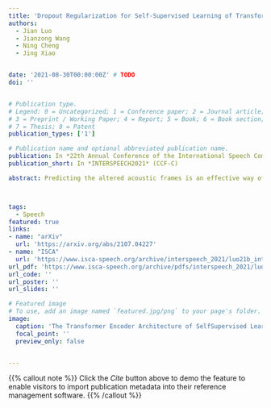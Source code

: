 ```yaml
---
title: 'Dropout Regularization for Self-Supervised Learning of Transformer Encoder Speech Representation'
authors:
  - Jian Luo
  - Jianzong Wang
  - Ning Cheng
  - Jing Xiao


date: '2021-08-30T00:00:00Z' # TODO
doi: ''


# Publication type.
# Legend: 0 = Uncategorized; 1 = Conference paper; 2 = Journal article;
# 3 = Preprint / Working Paper; 4 = Report; 5 = Book; 6 = Book section;
# 7 = Thesis; 8 = Patent
publication_types: ['1']

# Publication name and optional abbreviated publication name.
publication: In *22th Annual Conference of the International Speech Communication Association*
publication_short: In *INTERSPEECH2021* (CCF-C)

abstract: Predicting the altered acoustic frames is an effective way of self-supervised learning for speech representation. However, it is challenging to prevent the pretrained model from overfitting. In this paper, we proposed to introduce two dropout regularization methods into the pretraining of transformer encoder{:}(1) attention dropout, (2) layer dropout. Both of the two dropout methods encourage the model to utilize global speech information, and avoid just copying local spectrum features when reconstructing the masked frames. We evaluated the proposed methods on phoneme classification and speaker recognition tasks. The experiments demonstrate that our dropout approaches achieve competitive results, and improve the performance of classification accuracy on downstream tasks.



tags:
  - Speech
featured: true
links:
- name: "arXiv"
  url: 'https://arxiv.org/abs/2107.04227'
- name: "ISCA"
  url: 'https://www.isca-speech.org/archive/interspeech_2021/luo21b_interspeech.html'
url_pdf: 'https://www.isca-speech.org/archive/pdfs/interspeech_2021/luo21b_interspeech.pdf'
url_code: ''
url_poster: ''
url_slides: ''

# Featured image
# To use, add an image named `featured.jpg/png` to your page's folder.
image:
  caption: 'The Transformer Encoder Architecture of SelfSupervised Learning with dropout regularization'
  focal_point: ''
  preview_only: false


---
```


{{% callout note %}}
Click the _Cite_ button above to demo the feature to enable visitors to import publication metadata into their reference management software.
{{% /callout %}}

